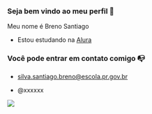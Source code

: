 ### Seja bem vindo ao meu perfil 🔴

Meu nome é Breno Santiago

- Estou estudando na [Alura](https://www.alura)
  
### Você pode entrar em contato comigo 📭

- silva.santiago.breno@escola.pr.gov.br

- @xxxxxx

![](https://tenor.com/pt-BR/view/gb-gabriel-barbosa-gabigol-gabrielb-gabiella-gif-24020542)
